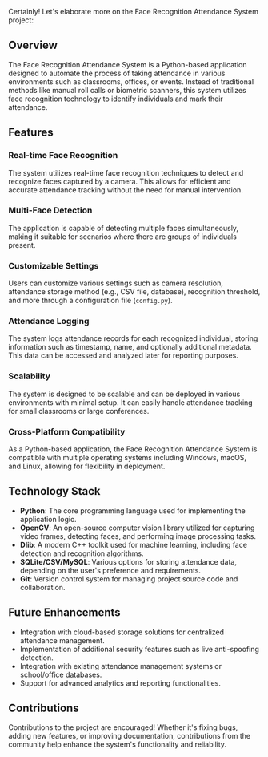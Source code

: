 Certainly! Let's elaborate more on the Face Recognition Attendance System project:

## Overview

The Face Recognition Attendance System is a Python-based application designed to automate the process of taking attendance in various environments such as classrooms, offices, or events. Instead of traditional methods like manual roll calls or biometric scanners, this system utilizes face recognition technology to identify individuals and mark their attendance.

## Features

### Real-time Face Recognition

The system utilizes real-time face recognition techniques to detect and recognize faces captured by a camera. This allows for efficient and accurate attendance tracking without the need for manual intervention.

### Multi-Face Detection

The application is capable of detecting multiple faces simultaneously, making it suitable for scenarios where there are groups of individuals present.

### Customizable Settings

Users can customize various settings such as camera resolution, attendance storage method (e.g., CSV file, database), recognition threshold, and more through a configuration file (`config.py`).

### Attendance Logging

The system logs attendance records for each recognized individual, storing information such as timestamp, name, and optionally additional metadata. This data can be accessed and analyzed later for reporting purposes.

### Scalability

The system is designed to be scalable and can be deployed in various environments with minimal setup. It can easily handle attendance tracking for small classrooms or large conferences.

### Cross-Platform Compatibility

As a Python-based application, the Face Recognition Attendance System is compatible with multiple operating systems including Windows, macOS, and Linux, allowing for flexibility in deployment.

## Technology Stack

- **Python**: The core programming language used for implementing the application logic.
- **OpenCV**: An open-source computer vision library utilized for capturing video frames, detecting faces, and performing image processing tasks.
- **Dlib**: A modern C++ toolkit used for machine learning, including face detection and recognition algorithms.
- **SQLite/CSV/MySQL**: Various options for storing attendance data, depending on the user's preference and requirements.
- **Git**: Version control system for managing project source code and collaboration.

## Future Enhancements

- Integration with cloud-based storage solutions for centralized attendance management.
- Implementation of additional security features such as live anti-spoofing detection.
- Integration with existing attendance management systems or school/office databases.
- Support for advanced analytics and reporting functionalities.

## Contributions

Contributions to the project are encouraged! Whether it's fixing bugs, adding new features, or improving documentation, contributions from the community help enhance the system's functionality and reliability.
